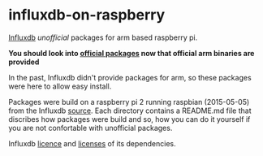# influxdb-on-raspberry
[Influxdb](http://influxdb.com) *unofficial* packages for arm based raspberry pi.

**You should look into [official packages](https://influxdata.com/downloads/#influxdb) now that official arm binaries are provided**

In the past, Influxdb didn't provide packages for arm, so these packages were here
to allow easy install.

Packages were build on a raspberry pi 2 running raspbian (2015-05-05) from the Influxdb
[source](https://github.com/influxdb/influxdb). Each directory contains a README.md
file that discribes how packages were build and so, how you can do it yourself
if you are not confortable with unofficial packages. 

Influxdb [licence](https://github.com/influxdb/influxdb/blob/master/LICENSE)
and [licenses](https://github.com/influxdb/influxdb/blob/master/LICENSE_OF_DEPENDENCIES.md) of its dependencies.
